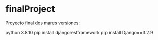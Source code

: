 # finalProject
Proyecto final dos mares
versiones:

python 3.8.10
pip install djangorestframework
pip install Django==3.2.9
